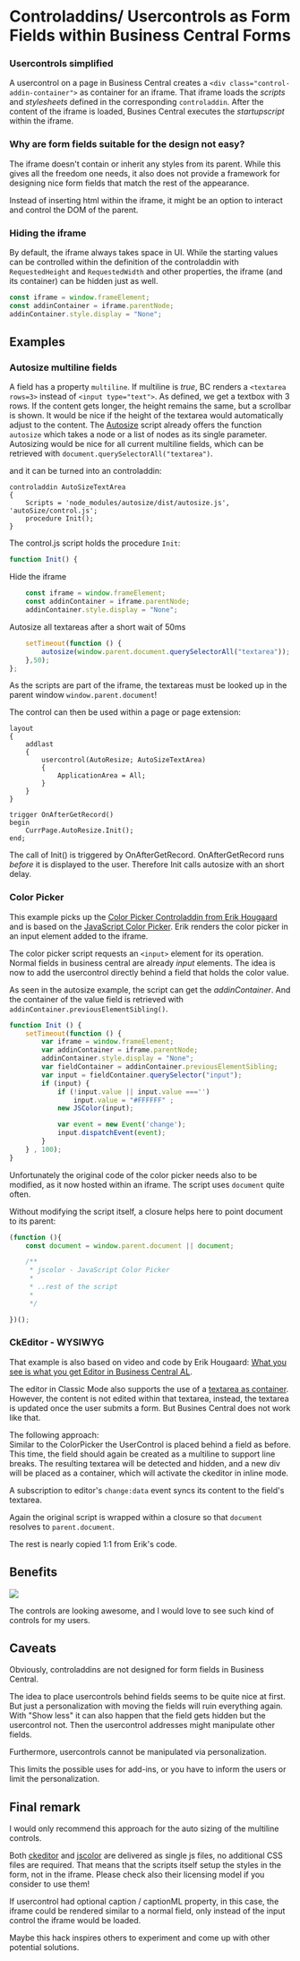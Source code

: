 # Controladdins/ Usercontrols as Form Fields within Business Central Forms

### Usercontrols simplified
A usercontrol on a page in Business Central creates a `<div class="control-addin-container">` as container for an iframe.
That iframe loads the _scripts_ and _stylesheets_ defined in the corresponding `controladdin`. After the content of the iframe is loaded, Busines Central executes the _startupscript_ within the iframe.

### Why are form fields suitable for the design not easy?
The iframe doesn't contain or inherit any styles from its parent. While this gives all the freedom one needs, it also does not provide a framework for designing nice form fields that match the rest of the appearance.

Instead of inserting html within the iframe, it might be an option to interact and control the DOM of the parent.

### Hiding the iframe

By default, the iframe always takes space in UI. While the starting values can be controlled within the definition of the controladdin with  `RequestedHeight` and `RequestedWidth` and other properties, the iframe (and its container) can be hidden just as well.
```javascript
const iframe = window.frameElement;
const addinContainer = iframe.parentNode;
addinContainer.style.display = "None";
```

## Examples
### Autosize multiline fields

A field has a property `multiline`. If multiline is _true_, BC renders a `<textarea rows=3>` instead of `<input type="text">`. As defined, we get a textbox with 3 rows. If the content gets longer, the height remains the same, but a scrollbar is shown.
It would be nice if the height of the textarea would automatically adjust to the content. The [Autosize](https://www.jacklmoore.com/autosize/) script already offers the function `autosize` which takes a node or a list of nodes as its single parameter.
Autosizing would be nice for all current multiline fields, which can be retrieved with `document.querySelectorAll("textarea")`.  

 and it can be turned into an controladdin:
```al
controladdin AutoSizeTextArea
{
    Scripts = 'node_modules/autosize/dist/autosize.js', 'autoSize/control.js';
    procedure Init();
}
```
The control.js script holds the procedure `Init`:

```javascript
function Init() {
```
Hide the iframe
```javascript 
    const iframe = window.frameElement; 
    const addinContainer = iframe.parentNode;
    addinContainer.style.display = "None";
```
Autosize all textareas after a short wait of 50ms
```javascript 
    setTimeout(function () {
        autosize(window.parent.document.querySelectorAll("textarea"));
    },50);
};
```
As the scripts are part of the iframe, the textareas must be looked up in the parent window `window.parent.document`!

The control can then be used within a page or page extension:

```al
layout
{
    addlast
    {
        usercontrol(AutoResize; AutoSizeTextArea)
        {
            ApplicationArea = All;
        }
    }
}

trigger OnAfterGetRecord()
begin
    CurrPage.AutoResize.Init();
end;
```

The call of Init() is triggered by OnAfterGetRecord. OnAfterGetRecord runs _before_ it is displayed to the user. Therefore Init calls autosize with an short delay.

### Color Picker
This example picks up the [Color Picker Controladdin from Erik Hougaard](https://www.youtube.com/watch?v=Lc-mEUTV8_M) and is based on the [JavaScript Color Picker](https://jscolor.com/). Erik renders the color picker in an input element added to the iframe.

The color picker script requests an `<input>` element for its operation. Normal fields in business central are already _input_ elements. The idea is now to add the usercontrol directly behind a field that holds the color value. 

As seen in the autosize example, the script can get the _addinContainer_. And the container of the value field is retrieved with `addinContainer.previousElementSibling()`.

```javascript
function Init () {
    setTimeout(function () {
        var iframe = window.frameElement;
        var addinContainer = iframe.parentNode;
        addinContainer.style.display = "None";
        var fieldContainer = addinContainer.previousElementSibling;
        var input = fieldContainer.querySelector("input");
        if (input) {
            if (!input.value || input.value ==='') 
                input.value = "#FFFFFF" ;
            new JSColor(input);

            var event = new Event('change');
            input.dispatchEvent(event);
        }
    } , 100);
}
```

Unfortunately the original code of the color picker needs also to be modified, as it now hosted within an iframe. The script uses `document` quite often.

Without modifying the script itself, a closure helps here to point document to its parent:

```javascript
(function (){
    const document = window.parent.document || document;

    /**
     * jscolor - JavaScript Color Picker
     *
     * ..rest of the script
     *
     */

})(); 
```
### CkEditor - WYSIWYG

That example is also based on video and code by Erik Hougaard: [What you see is what you get Editor in Business Central AL](https://www.youtube.com/watch?v=GI37tlcrX6Y).

The editor in Classic Mode also supports the use of a [textarea as container](https://ckeditor.com/docs/ckeditor5/latest/builds/guides/integration/saving-data.html#automatic-integration-with-html-forms). However, the content is not edited within that textarea, instead, the textarea is updated once the user submits a form. But Busines Central does not work like that.

The following approach:  
 Similar to the ColorPicker the UserControl is placed behind a field as before. This time, the field should again be created as a multiline to support line breaks. 
The resulting textarea will be detected and hidden, and a new div will be placed as a container, which will activate the ckeditor in inline mode. 

A subscription to editor's `change:data` event syncs its content to the field's textarea.

Again the original script is wrapped within a closure  so that `document` resolves to `parent.document`.

The rest is nearly copied 1:1 from Erik's code.

## Benefits

![](video.gif)

The controls are looking awesome, and I would love to see such kind of controls for my users. 

## Caveats

Obviously, controladdins are not designed for form fields in Business Central. 

The idea to place usercontrols behind fields seems to be quite nice at first. But just a personalization with moving the fields will ruin everything again. 
With "Show less" it can also happen that the field gets hidden but the usercontrol not. Then the usercontrol addresses might manipulate other fields. 

Furthermore, usercontrols cannot be manipulated via personalization. 

This limits the possible uses for add-ins, or you have to inform the users or limit the personalization.

## Final remark

I would only recommend this approach for the auto sizing of the multiline controls.

Both [ckeditor](https://ckeditor.com/) and [jscolor](https://jscolor.com) are delivered as single js files, no additional CSS files are required. That means that the scripts itself setup the styles in the form, not in the iframe. Please check also their licensing model if you consider to use them!

If usercontrol had optional caption / captionML property, in this case, the iframe could be rendered similar to a normal field, only instead of the input control the iframe would be loaded. 

Maybe this hack inspires others to experiment and come up with other potential solutions.
